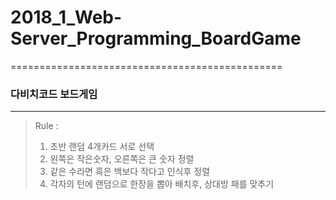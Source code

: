 # 2018_1_Web-Server_Programming_BoardGame
===============================================
### 다비치코드 보드게임
----------------------------------------------
>Rule : 
>1. 초반 랜덤 4개카드 서로 선택
>2. 왼쪽은 작은숫자, 오른쪽은 큰 숫자 정렬
>3. 같은 수라면 흑은 백보다 작다고 인식후 정렬
>4. 각자의 턴에 랜덤으로 한장을 뽑아 배치후, 상대방 패를 맞추기
